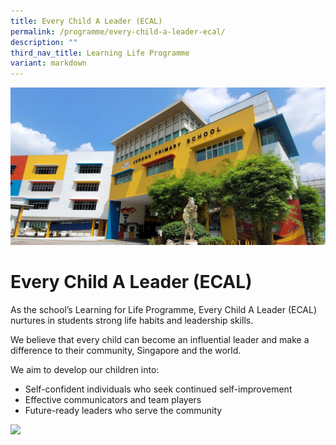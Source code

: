 ```yaml
---
title: Every Child A Leader (ECAL)
permalink: /programme/every-child-a-leader-ecal/
description: ""
third_nav_title: Learning Life Programme
variant: markdown
---
```

![](/images/JPS_School_Front_Banner.jpg)

# Every Child A Leader (ECAL)

As the school’s Learning for Life Programme, Every Child A Leader (ECAL) nurtures in students strong life habits and leadership skills.

We believe that every child can become an influential leader and make a difference to their community, Singapore and the world.

We aim to develop our children into:
* Self-confident individuals who seek continued self-improvement
* Effective communicators and team players
* Future-ready leaders who serve the community

<img src="/images/MakeAChange03.jpg" style="width:70%">

